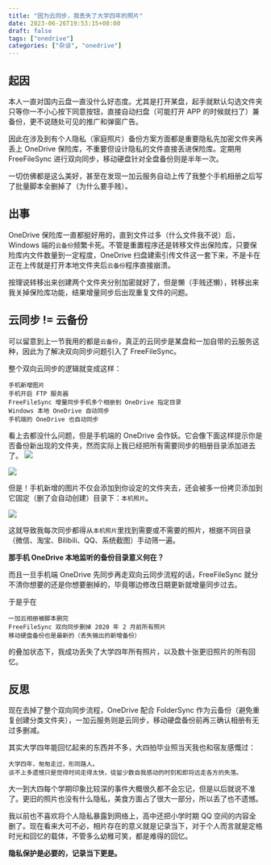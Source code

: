```yaml
---
title: "因为云同步，我丢失了大学四年的照片"
date: 2023-06-26T19:53:15+08:00
draft: false
tags: ["onedrive"]
categories: ["杂谈", "onedrive"]
---
```


## 起因
本人一直对国内云盘一直没什么好态度。尤其是打开某盘，起手就默认勾选文件夹只等你一不小心按下同意按钮，直接自动扫盘（可能打开 APP 的时候就扫了）兼备份，更不说随处可见的推广和弹窗广告。

因此在涉及到有个人隐私（家庭照片）备份方案方面都是重要隐私先加密文件夹再丢上 OneDrive 保险库，不重要但设计隐私的文件直接丢进保险库。定期用 FreeFileSync 进行双向同步，移动硬盘针对全盘备份则是半年一次。

一切仿佛都是这么美好，甚至在发现一加云服务自动上传了我整个手机相册之后写了批量脚本全删掉了（为什么要手贱）。

## 出事
OneDrive 保险库一直都挺好用的，直到文件过多（什么文件我不说）后，Windows 端的`云备份`频繁卡死。不管是重置程序还是转移文件出保险库，只要保险库内文件数量到一定程度，OneDrive 扫盘建索引传文件这一套下来，不是卡在正在上传就是打开本地文件夹后`云备份`程序直接崩溃。

按理说转移出来创建两个文件夹分别加密就好了，但是懒（手贱还懒），转移出来我关掉保险库功能，结果增量同步后出现重复文件的问题。

## 云同步 != 云备份
可以留意到上一节我用的都是`云备份`，真正的云同步是某盘和一加自带的云服务这种，因此为了解决双向同步问题引入了 FreeFileSync。

整个双向云同步的逻辑就变成这样：

    手机新增图片
    手机开启 FTP 服务器
    FreeFileSync 增量同步手机多个相册到 OneDrive 指定目录
    Windows 本地 OneDrive 自动同步
    手机端的 OneDrive 也自动同步

看上去都没什么问题，但是手机端的 OneDrive 会作妖。它会像下面这样提示你是否备份新出现的文件夹，然而实际上我已经把所有需要同步的相册目录添加进去了。
![](https://s2.loli.net/2023/06/26/9zogxf2W58w6MK7.jpg)

![](https://s2.loli.net/2023/06/26/VcYxLvEHsi4oXwU.jpg)

但是！手机新增的图片不仅会添加到你设定的文件夹去，还会被多一份拷贝添加到它固定（删了会自动创建）目录下：`本机照片`。

![](https://s2.loli.net/2023/06/26/218yIMGmLTZnzRF.png)

这就导致我每次同步都得从`本机照片`里找到需要或不需要的照片，根据不同目录（微信、淘宝、Bilibili、QQ、系统截图）手动筛一遍。

**那手机 OneDrive 本地监听的备份目录意义何在？**

而且一旦手机端 OneDrive 先同步再走双向云同步流程的话，FreeFileSync 就分不清你想要的还是你想要删掉的，毕竟哪边修改日期更新就增量同步过去。

于是乎在

    一加云相册被脚本删完
    FreeFileSync 双向同步删掉 2020 年 2 月前所有照片
    移动硬盘备份也是最新的（丢失输出的新增备份）

的叠加状态下，我成功丢失了大学四年所有照片，以及数十张更旧照片的所有回忆。

## 反思
现在去掉了整个双向同步流程，OneDrive 配合 FolderSync 作为云备份（避免重复创建分类文件夹），一加云服务则是云同步，移动硬盘备份前再三确认相册有无过多删减。

其实大学四年能回忆起来的东西并不多，大四拍毕业照当天我也和宿友感慨过：

    大学四年，匆匆走过，形同路人。
    谈不上多遗憾只是觉得时间走得太快，徒留少数自我感动的时刻和即将远走各方的失落。

大一到大四每个学期印象比较深的事件大概很久都不会忘记，但是以后就说不准了。更旧的照片也没有什么隐私，美食方面占了很大一部分，所以丢了也不遗憾。

我以前也不喜欢将个人隐私暴露到网络上，高中还把小学时期 QQ 空间的内容全删了。现在看来大可不必，相片存在的意义就是记录当下，对于个人而言就是定格时光和回忆的载体，不管多么幼稚可笑，都是难得的回忆。


**隐私保护是必要的，记录当下更是。**



